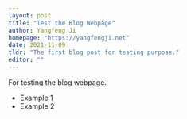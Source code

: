 ```yaml
---
layout: post
title: "Test the Blog Webpage"
author: Yangfeng Ji
homepage: "https://yangfengji.net"
date: 2021-11-09
tldr: "The first blog post for testing purpose."
editor: ""
---
```


For testing the blog webpage. 

- Example 1
- Example 2


<!---
## Section 1

### Section 1.1

#### Section 1.1.1

***

## Section 2
--->
